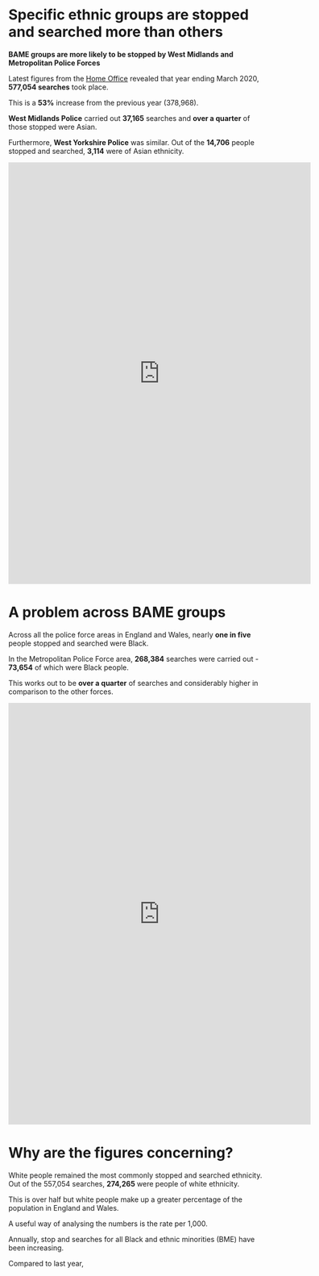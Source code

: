 # Specific ethnic groups are stopped and searched more than others

**BAME groups are more likely to be stopped by West Midlands and Metropolitan Police Forces**

Latest figures from the [Home Office](https://www.gov.uk/government/statistics/police-powers-and-procedures-england-and-wales-year-ending-31-march-2020) revealed that year ending March 2020, **577,054 searches** took place.

This is a **53%** increase from the previous year (378,968).

**West Midlands Police** carried out **37,165** searches and **over a quarter** of those stopped were Asian.

Furthermore, **West Yorkshire Police** was similar. Out of the **14,706** people stopped and searched, **3,114** were of Asian ethnicity.

<iframe title="Yearly stop and search by Police Force Area " aria-label="map" id="datawrapper-chart-zM6oO" src="https://datawrapper.dwcdn.net/zM6oO/10/" scrolling="no" frameborder="0" style="border: none;" width="600" height="837"></iframe>

# A problem across BAME groups

Across all the police force areas in England and Wales, nearly **one in five** people stopped and searched were Black.

In the Metropolitan Police Force area, **268,384** searches were carried out - **73,654** of which were Black people. 

This works out to be **over a quarter** of searches and considerably higher in comparison to the other forces.

<iframe title="Yearly stop and search by Police Force Area " aria-label="map" id="datawrapper-chart-ODwO4" src="https://datawrapper.dwcdn.net/ODwO4/2/" scrolling="no" frameborder="0" style="border: none;" width="600" height="837"></iframe>

# Why are the figures concerning?

White people remained the most commonly stopped and searched ethnicity. Out of the 557,054 searches, **274,265** were people of white ethnicity.

This is over half but white people make up a greater percentage of the population in England and Wales.

A useful way of analysing the numbers is the rate per 1,000.

Annually, stop and searches for all Black and ethnic minorities (BME) have been increasing.

Compared to last year, 
